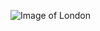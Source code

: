 ![Image of London](https://www.telegraph.co.uk/content/dam/Travel/Destinations/Europe/United%20Kingdom/London/london-aerial-thames-guide-xlarge.jpg)
